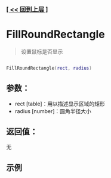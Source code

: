 ### [[ << 回到上层 ]](index.md)

# FillRoundRectangle

> 设置鼠标是否显示

```lua

FillRoundRectangle(rect, radius)

```

## 参数：

+ rect [table]：用以描述显示区域的矩形
+ radius [number]：圆角半径大小

## 返回值：

无

## 示例

```lua

```
